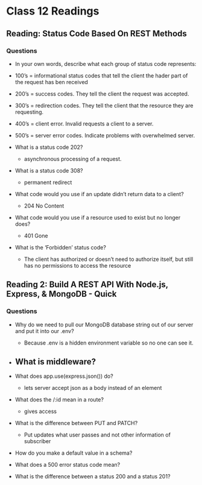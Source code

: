 # Class 12 Readings

## Reading: Status Code Based On REST Methods

### Questions

- In your own words, describe what each group of status code represents:

- 100’s = informational status codes that tell the client the hader part of the request has ben received
- 200’s = success codes. They tell the client the request was accepted.
- 300’s = redirection codes. They tell the client that the resource they are requesting.
- 400’s = client error. Invalid requests a client to a server.
- 500’s = server error codes. Indicate problems with overwhelmed server.

- What is a status code 202?
  - asynchronous processing of a request.
- What is a status code 308?
  - permanent redirect
- What code would you use if an update didn’t return data to a client?
  - 204 No Content
- What code would you use if a resource used to exist but no longer does?
  - 401 Gone
- What is the ‘Forbidden’ status code?
  - The client has authorized or doesn’t need to authorize itself, but still has no permissions to access the resource

## Reading 2: Build A REST API With Node.js, Express, & MongoDB - Quick

### Questions 

- Why do we need to pull our MongoDB database string out of our server and put it into our .env?
  - Because .env is a hidden environment variable so no one can see it.

- What is middleware?
  - 

- What does app.use(express.json()) do?
  - lets server accept json as a body instead of an element

- What does the /:id mean in a route?
  - gives access

- What is the difference between PUT and PATCH?
  - Put updates what user passes and not other information of subscriber

- How do you make a default value in a schema?
- What does a 500 error status code mean?
- What is the difference between a status 200 and a status 201?
